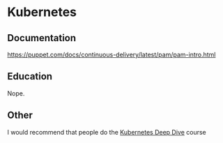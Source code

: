 # Kubernetes

## Documentation

<https://puppet.com/docs/continuous-delivery/latest/pam/pam-intro.html>

## Education

Nope.

## Other

I would recommend that people do the [Kubernetes Deep Dive](https://acloudguru.com/course/kubernetes-deep-dive) course
